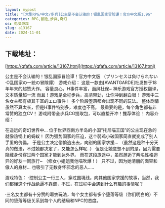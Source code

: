 ```yaml
---
layout: mypost
title: "[大型RPG/中文/步兵]公主是不会认输的！银乱国家冒险谭！官方中文版1.9G"
categories: RPG,冒险,步兵,奇幻
os: 电脑游戏
slug: a13167
date: 2024-11-01
---
```


## 下载地址：

[https://qfafa.com/article/13167.html](https://qfafa.com/article/13167.html)

公主是不会认输的！银乱国家冒险谭！官方中文版
（プリンセスは負けられない·O乱国家の一統の冒険譚）
游戏介绍：
这是一款由\[AVANTGARDE\]社发售于18年年末的超赞大作。
容量良心，H事件丰富，画风社保~
神乐游戏官方授权翻译，文本质量超一流
而且！游戏是全程步兵，高清带劲，让你冲到翻白眼！
游戏中三名女主都有极其丰富的エロ事件！
多个阶段堕落都会出现不同的玩法。
整体剧情虽然不算太长，但是H事件特别多，难度也不高。
最重要的是，每个角色都有非常赞的独立CV！
游戏附带全步兵CG提取包，可以直接开冲！推荐体验！
内容介绍：

在遥远的奇幻世界中…
位于世界西南方半岛的小国“托尼喵王国”的公主现在急的就像热锅上的蚂蚁！
因为强势国家的压迫，这个弱鸡小破国家简直就变成了别人手里的傀儡。
于是公主决定偷偷逃出去，向别的国家求援…
（虽然这是种十分天真的做法，不过她都决定了，又能怎么样呢..）
但是让她意想不到的是，因为需要隐藏身份穿过两个国家才能到达外界。
而在这段旅途中，虽然邂逅了两名性格迥异的好友一同旅行~
（修女小姐姐我他喵吹爆！）
只不过，因为她清丽的面容和傲人的身材…
也吸引了无数身怀邪念的恶人…..

游戏特色：
·控制公主一行三人，穿过国境线，向其他国家求援的故事，当然，我们都懂这个作战绝逼不靠谱，不过，在过程中会遇到什么有趣的事情呢？

·三名女主都有十分赞的曝衣玩法，每个女主都有多个堕落等级（你们明白的）不同的堕落等级关系到每个人的结局和NPC的态度。